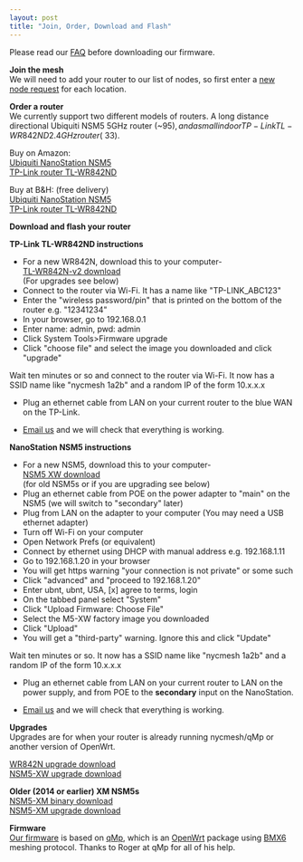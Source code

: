 ```yaml
---
layout: post
title: "Join, Order, Download and Flash"
---
```

Please read our [FAQ](../faq) before downloading our firmware.

**Join the mesh**  
We will need to add your router to our list of nodes, so first enter a [new node request](../join) for each location.

**Order a router**    
We currently support two different models of routers. A long distance directional Ubiquiti NSM5 5GHz router (~$95), and a small indoor TP-Link TL-WR842ND 2.4GHz router(~$33).

Buy on Amazon:   
[Ubiquiti NanoStation NSM5](http://www.amazon.com/dp/B0049AVWAO/?tag=nsm5-nycmesh-20)  
[TP-Link router TL-WR842ND](http://www.amazon.com/dp/B006E04T9I/?tag=tl-wr842nd-nycmesh-20)  

Buy at B&H: (free delivery)   
[Ubiquiti NanoStation NSM5](http://www.bhphotovideo.com/c/product/1049768-REG/)  
[TP-Link router TL-WR842ND](http://www.bhphotovideo.com/c/product/855244-REG/)  


**Download and flash your router**

**TP-Link TL-WR842ND instructions**

* For a new WR842N, download this to your computer-  
  [TL-WR842N-v2  download](http://nycmeshnet.github.io/download/WR842N.html)  
  (For upgrades see below)
* Connect to the router via Wi-Fi. It has a name like "TP-LINK_ABC123"
* Enter the "wireless password/pin" that is printed on the bottom of the router e.g. "12341234"
* In your browser, go to 192.168.0.1
* Enter name: admin, pwd: admin
* Click System Tools>Firmware upgrade
* Click "choose file" and select the image you downloaded and click "upgrade"

Wait ten minutes or so and connect to the router via Wi-Fi. It now has a SSID name like "nycmesh 1a2b" and a random IP of the form 10.x.x.x

* Plug an ethernet cable from LAN on your current router to the blue WAN on the TP-Link.

* <a href="mailto:contact@nycmesh.net">Email us</a> and we will check that everything is working.

**NanoStation NSM5 instructions**

* For a new NSM5, download this to your computer-  
  [NSM5 XW download](http://nycmeshnet.github.io/download/NSM5-XW.html)  
  (for old NSM5s or if you are upgrading see below)
* Plug an ethernet cable from POE on the power adapter to "main" on the NSM5 (we will switch to "secondary" later)
* Plug from LAN on the adapter to your computer (You may need a USB ethernet adapter)
* Turn off Wi-Fi on your computer
* Open Network Prefs (or equivalent)
* Connect by ethernet using DHCP with manual address e.g. 192.168.1.11
* Go to 192.168.1.20 in your browser
* You will get https warning "your connection is not private" or some such
* Click "advanced" and "proceed to 192.168.1.20"
* Enter ubnt, ubnt, USA, [x] agree to terms, login
* On the tabbed panel select "System"
* Click "Upload Firmware: Choose File"
* Select the M5-XW factory image you downloaded
* Click "Upload"
* You will get a "third-party" warning. Ignore this and click "Update"
	
Wait ten minutes or so. It now has a SSID name like "nycmesh 1a2b" and a random IP of the form 10.x.x.x

* Plug an ethernet cable from LAN on your current router to LAN on the power supply, and from POE to the **secondary** input on the NanoStation. 

* <a href="mailto:contact@nycmesh.net">Email us</a> and we will check that everything is working.

**Upgrades**  
Upgrades are for when your router is already running nycmesh/qMp or another version of OpenWrt.

[WR842N upgrade download](http://nycmeshnet.github.io/download/WR842N-upgrade.html)  
[NSM5-XW upgrade download](http://nycmeshnet.github.io/download/NSM5-XW-upgrade.html)

**Older (2014 or earlier) XM NSM5s**  
[NSM5-XM binary download](http://nycmeshnet.github.io/download/NSM5-XM.html)  
[NSM5-XM upgrade download](http://nycmeshnet.github.io/download/NSM5-XM-upgrade.html)  

**Firmware**  
[Our firmware](https://github.com/nycmeshnet) is based on [qMp](http://qmp.cat/), which is an [OpenWrt](https://openwrt.org/) package using [BMX6](http://bmx6.net/projects/bmx6) meshing protocol. Thanks to Roger at qMp for all of his help.



 

